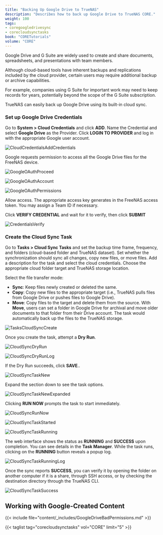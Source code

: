 ```yaml
---
title: "Backing Up Google Drive to TrueNAS"
description: "Describes how to back up Google Drive to TrueNAS CORE."
weight: 100
tags:
- coregoogledrivesync
- corecloudsynctasks
book: "CORETutorials"
volume: "CORE"
---
```


Google Drive and G Suite are widely used to create and share documents, spreadsheets, and presentations with team members.

Although cloud-based tools have inherent backups and replications included by the cloud provider, certain users may require additional backup or archive capabilities.

For example, companies using G Suite for important work may need to keep records for years, potentially beyond the scope of the G Suite subscription.

TrueNAS can easily back up Google Drive using its built-in cloud sync.

### Set up Google Drive Credentials

Go to **System > Cloud Credentials** and click **ADD**.
Name the Credential and select **Google Drive** as the Provider. 
Click **LOGIN TO PROVIDER** and log in with the appropriate Google user account. 

![CloudCredentialsAddCredentials](/images/CORE/System/CloudCredentialsAddCredentials.png "Cloud Credentials Add Credentials")

Google requests permission to access all the Google Drive files for the FreeNAS device.

![GoogleOAuthProceed](/images/TrueNASCommon/GoogleOAuthProceed.png "Google OAuth Proceed")

![GoogleOAuthAccount](/images/TrueNASCommon/GoogleOAuthAccount.png "Google OAuth Account")

![GoogleOAuthPermissions](/images/TrueNASCommon/GoogleOAuthPermissions.png "Google OAuth Permissions")

Allow access. The appropriate access key generates in the FreeNAS access token. You may assign a Team ID if necessary. 

Click **VERIFY CREDENTIAL** and wait for it to verify, then click **SUBMIT**

![CredentialsVerify](/images/TrueNASCommon/CredentialsVerify.png "Credentials Verify")

### Create the Cloud Sync Task

Go to **Tasks > Cloud Sync Tasks** and set the backup time frame, frequency, and folders (cloud-based folder and TrueNAS dataset). 
Set whether the synchronization should sync all changes, copy new files, or move files. 
Add a description for the task and select the cloud credentials.
Choose the appropriate cloud folder target and TrueNAS storage location.

Select the file transfer mode: 

+ **Sync**: Keep files newly created or deleted the same.
+ **Copy**: Copy new files to the appropriate target (i.e., TrueNAS pulls files from Google Drive or pushes files to Google Drive).
+ **Move**: Copy files to the target and delete them from the source. With **Move**, users can set a folder in Google Drive for archival and move older documents to that folder from their Drive account. The task would automatically back up the files to the TrueNAS storage.

![TasksCloudSyncCreate](/images/CORE/Tasks/TasksCloudSyncCreate.png "Tasks Cloud Sync Create")

Once you create the task, attempt a **Dry Run**. 

![CloudSyncDryRun](/images/TrueNASCommon/CloudSyncDryRun.png "Cloud Sync Dry Run")

![CloudSyncDryRunLog](/images/CORE/Tasks/CloudSyncDryRunLog.png "Cloud Sync Dry Run Log")

If the Dry Run succeeds, click **SAVE**..

![CloudSyncTaskNew](/images/CORE/Tasks/CloudSyncTaskNew.png "Cloud Sync Task New")

Expand the section down to see the task options.

![CloudSyncTaskNewExpanded](/images/CORE/Tasks/CloudSyncTaskNewExpanded.png "Cloud Sync Task New Expanded")

Clicking **RUN NOW** prompts the task to start immediately.

![CloudSyncRunNow](/images/CORE/Tasks/CloudSyncRunNow.png "Cloud Sync Run Now")

![CloudSyncTaskStarted](/images/CORE/Tasks/CloudSyncTaskStarted.png "Cloud Sync Task Started")

![CloudSyncTaskRunning](/images/CORE/Tasks/CloudSyncTaskRunning.png "Cloud Sync Task Running")

The web interface shows the status as **RUNNING** and **SUCCESS** upon completion. You can see details in the **Task Manager**.  While the task runs, clicking on the **RUNNING** button reveals a popup log.

![CloudSyncTaskRunningLog](/images/CORE/Tasks/CloudSyncTaskRunningLog.png "Cloud Sync Task Running Log")

Once the sync reports **SUCCESS**, you can verify it by opening the folder on another computer if it is a share, through SSH access, or by checking the destination directory through the TrueNAS CLI.

![CloudSyncTaskSuccess](/images/CORE/Tasks/CloudSyncTaskSuccess.png "Cloud Sync Task Success")

## Working with Google-Created Content

{{< include file="content/_includes/GoogleDriveBadPermissions.md" >}}

{{< taglist tag="corecloudsynctasks" vol="CORE" limit="5" >}}
